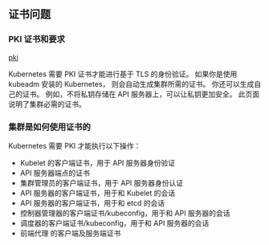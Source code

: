 ## 证书问题

### PKI 证书和要求
[pki](https://kubernetes.io/zh/docs/setup/best-practices/certificates/)


Kubernetes 需要 PKI 证书才能进行基于 TLS 的身份验证。
如果你是使用 kubeadm 安装的 Kubernetes， 则会自动生成集群所需的证书。
你还可以生成自己的证书。 例如，不将私钥存储在 API 服务器上，可以让私钥更加安全。
此页面说明了集群必需的证书。


### 集群是如何使用证书的

Kubernetes 需要 PKI 才能执行以下操作：

* Kubelet 的客户端证书，用于 API 服务器身份验证
* API 服务器端点的证书
* 集群管理员的客户端证书，用于 API 服务器身份认证
* API 服务器的客户端证书，用于和 Kubelet 的会话
* API 服务器的客户端证书，用于和 etcd 的会话
* 控制器管理器的客户端证书/kubeconfig，用于和 API 服务器的会话
* 调度器的客户端证书/kubeconfig，用于和 API 服务器的会话
* 前端代理 的客户端及服务端证书
